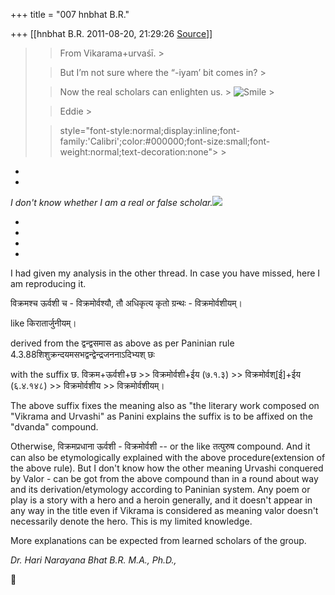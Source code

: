 +++
title = "007 hnbhat B.R."

+++
[[hnbhat B.R.	2011-08-20, 21:29:26 [Source](https://groups.google.com/g/samskrita/c/pL6c_gGG4mY)]]



> 
> > 
> > 
> > 
> > From Vikarama+urvaśī. >
> 
> > 
> > 
> > 
> > 
> > But I’m not sure where the “-iyam’ bit comes in? >
> 
> > 
> > 
> > 
> > 
> > Now the real scholars can enlighten us. > ![Smile](https://groups.google.com/group/samskrita/attach/586c2442ed99b54a/wlEmoticon-smile%5B1%5D.png?part=0.1) >
> 
> > 
> > 
> > 
> > 
> > Eddie >
> 
> > 
> > 
> > 
> > 
> >  style="font-style:normal;display:inline;font-family:'Calibri';color:#000000;font-size:small;font-weight:normal;text-decoration:none"> >
> 
> > 
> > 
> > 
> > 
> > 
> > 
> > 
> > 

  

*  
*

*I don't know whether I am a real or false scholar.![](https://groups.google.com/group/samskrita/attach/586c2442ed99b54a/35D.gif?part=0.2)*

*  
*

*  
*

I had given my analysis in the other thread. In case you have missed, here I am reproducing it.

  

विक्रमश्च ऊर्वशी च - विक्रमोर्वश्यौ, तौ अधिकृत्य कृतो ग्रन्थः - विक्रमोर्वशीयम्।

like किरातार्जुनीयम्।

  

derived from the द्वन्द्वसमास as above as per Paninian rule 4.3.88शिशुक्रन्दयमसभद्वन्द्वेन्द्रजननाऽदिभ्यश् छः

with the suffix छ. विक्रम+ऊर्वशी+छ \>\> विक्रमोर्वशी+ईय (७.१.३) \>\> विक्रमोर्वश्\[ई\]+ईय (६.४.१४८) \>\> विक्रमोर्वशीय \>\> विक्रमोर्वशीयम्।

  

The above suffix fixes the meaning also as "the literary work composed on "Vikrama and Urvashi" as Panini explains the suffix is to be affixed on the "dvanda" compound.

  

Otherwise, विक्रमप्रधाना ऊर्वशी - विक्रमोर्वशी -- or the like तत्पुरुष compound. And it can also be etymologically explained with the above procedure(extension of the above rule). But I don't know how the other meaning Urvashi conquered by Valor - can be got from the above compound than in a round about way and its derivation/etymology according to Paninian system. Any poem or play is a story with a hero and a heroin generally, and it doesn't appear in any way in the title even if Vikrama is considered as meaning valor doesn't necessarily denote the hero. This is my limited knowledge.

  

More explanations can be expected from learned scholars of the group.

  

*Dr. Hari Narayana Bhat B.R. M.A., Ph.D.,*



